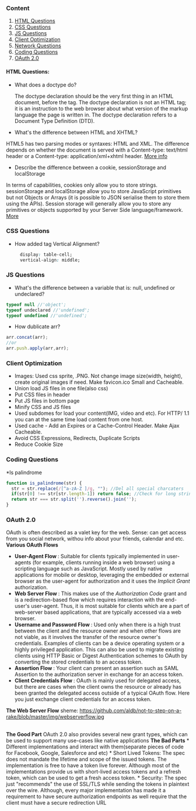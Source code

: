 ### Content

  1. [HTML Questions](#html-questions)
  1. [CSS Questions](#css-questions)
  1. [JS Questions](#js-questions)
  1. [Client Optimization](#client-optimization)
  1. [Network Questions](#network-questions)
  1. [Coding Questions](#coding-questions)
  1. [ OAuth 2.0](#oauth-2.0)

#### HTML Questions: 
  * What does a doctype do?
  
      The doctype declaration should be the very first thing in an HTML document, before the tag. The doctype      declaration is not an HTML tag; it is an instruction to the web browser about what version of the markup language the page is written in. The doctype declaration refers to a Document Type Definition (DTD).
  
  * What's the difference between HTML and XHTML?
  
  HTML5 has two parsing modes or syntaxes: HTML and XML. The difference depends on whether the document is served with a Content-type: text/html header or a Content-type: application/xml+xhtml header. [More info](http://www.sitepoint.com/web-foundations/differences-html-xhtml/)

  * Describe the difference between a cookie, sessionStorage and localStorage
  
  In terms of capabilities, cookies only allow you to store strings. sessionStorage and localStorage allow you to store JavaScript primitives but not Objects or Arrays (it is possible to JSON serialise them to store them using the APIs). Session storage will generally allow you to store any primitives or objects supported by your Server Side language/framework. [More](http://stackoverflow.com/questions/19867599/what-is-the-difference-between-localstorage-sessionstorage-session-and-cookie)
  
### CSS Questions
  * How added tag Vertical Alignment?
    ```css
      display: table-cell;
      vertical-align: middle;
    ```

### JS Questions
  * What's the difference between a variable that is: null, undefined or undeclared?
```javascript
typeof null //'object';
typeof undeclared //'undefined';
typeof undefined //'undefined';
```
  * How dublicate arr?
```javascript
arr.concat(arr);
//or
arr.push.apply(arr,arr);
```

### Client Optimization

  * Images: Used css sprite, .PNG. Not change image size(width, height), create original images if need. Make favicon.ico Small and Cacheable.
  * Union load JS files in one file(also css)
  * Put CSS files in header
  * Put JS files in bottom page
  * Minify CSS and JS files
  * Used subdomes for load your content(IMG, video and etc). For HTTP/ 1.1 you can at the same time load content from one host.
  * Used cache - Add an Expires or a Cache-Control Header. Make Ajax Cacheable. 
  * Avoid CSS Expressions, Redirects, Duplicate Scripts
  * Reduce Cookie Size

### Coding Questions

  *Is palindrome
```javascript
function is_palindrome(str) {
  str = str.replace(/[^a-zA-Z ]/g, ""); //Del all special charcaters
  if(str[0] !== str[str.length-1]) return false; //Check for long string
  return str === str.split('').reverse().join('');
}
```
### OAuth 2.0
OAuth is often described as a valet key for the web.
Sense: can get access from you social network, withou info about your friends, calendar and etc.
<br>
<b>Various OAuth Flows</b>
<ul>
<li> <b> User-Agent Flow </b> : Suitable for clients typically implemented in user-agents (for example, clients running inside a web browser) using a scripting language such as JavaScript. Mostly used by native applications for mobile or desktop, leveraging the embedded or external browser as the user-agent for authorization and it uses the <i>Implicit Grant</i> authorization.</li>
<li> <b> Web Server Flow </b> : This makes use of the <i>Authorization Code</i> grant and is a redirection-based flow which requires interaction with the end-user's user-agent. Thus, it is most suitable for clients which are a part of web-server based applications, that are typically accessed via a web browser. </li>
<li> <b> Username and Password Flow </b> :  Used only when there is a high trust between the client and the resource owner and when other flows are not viable, as it involves the transfer of the resource owner's credentials. Examples of clients can be a device operating system or a highly privileged application. This can also be used to migrate existing clients using HTTP Basic or Digest Authentication schemes to OAuth by converting the stored credentials to an access token. </li>
<li> <b> Assertion Flow </b> : Your client can present an assertion such as SAML Assertion to the authorization server in exchange for an access token. </li>
<li> <b> Client Credentials Flow </b> : OAuth is mainly used for delegated access, but there are cases when the client owns the resource or already has been granted the delegated access outside of a typical OAuth flow. Here you just exchange client credentials for an access token. </li>
</ul>

<b>The Web Server Flow</b> sheme: https://github.com/aldb/not-to-step-on-a-rake/blob/master/img/webserverflow.jpg

<br>
<b>The Good Part</b>
OAuth 2.0 also provides several new grant types, which can be used to support many use-cases like native applications
<b>The Bad Parts</b>
* Different implementations and interact with them(separate pieces of code for Facebook, Google, Salesforce and etc)
* Short Lived Tokens: The spec does not mandate the lifetime and scope of the issued tokens. The implementation is free to have a token live forever. Although most of the implementations provide us with short-lived access tokens and a refresh token, which can be used to get a fresh access token.
* Security: The spec just "recommends" the use of SSL/TLS while sending the tokens in plaintext over the wire. Although, every major implementation has made it a requirement to have secure authorization endpoints as well require that the client must have a secure redirection URL
